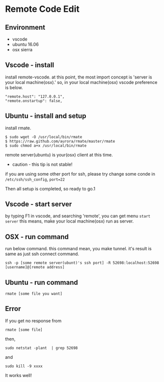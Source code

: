 # Remote Code Edit
## Environment
* vscode
* ubuntu 16.06
* osx sierra

## Vscode - install
install remote-vscode.
at this point, the most import concept is 'server is your local machine(osx).'
so, in your local machine(osx) vscode preference is below.
```
"remote.host": "127.0.0.1",
"remote.onstartup": false,
```

## Ubuntu - install and setup
install rmate.
```
$ sudo wget -O /usr/local/bin/rmate 
$ https://raw.github.com/aurora/rmate/master/rmate
$ sudo chmod a+x /usr/local/bin/rmate
```

remote server(ubuntu) is your(osx) client at this time.

* caution - this tip is not stable!

if you are using some other port for ssh, please try change some conde in `/etc/ssh/ssh_config`, `port=22`

Then all setup is completed, so ready to go.1

## Vscode - start server
by typing F1 in vscode, and searching 'remote', you can get menu `start server`
this means, make your local machine(osx) run as server.

## OSX - run command
run below command. this command mean, you make tunnel. it's result is same as just ssh connect command.
```
ssh -p [some remote server(ubunt)'s ssh port] -R 52698:localhost:52698 [username]@[remote address]
```

## Ubuntu - run command
```
rmate [some file you want]
```

## Error
If you get no response from
```
rmate [some file]
```
then, 
```
sudo netstat -plant  | grep 52698
```
and
```
sudo kill -9 xxxx
```
It works well!
